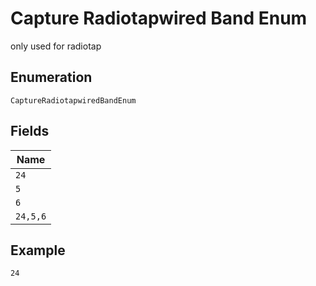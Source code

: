 
# Capture Radiotapwired Band Enum

only used for radiotap

## Enumeration

`CaptureRadiotapwiredBandEnum`

## Fields

| Name |
|  --- |
| `24` |
| `5` |
| `6` |
| `24,5,6` |

## Example

```
24
```

